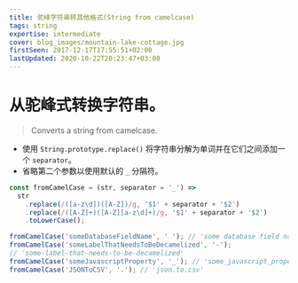 ```yaml
---
title: 驼峰字符串转其他格式(String from camelcase)
tags: string
expertise: intermediate
cover: blog_images/mountain-lake-cottage.jpg
firstSeen: 2017-12-17T17:55:51+02:00
lastUpdated: 2020-10-22T20:23:47+03:00
---
```


# 从驼峰式转换字符串。
> Converts a string from camelcase.

- 使用 `String.prototype.replace()` 将字符串分解为单词并在它们之间添加一个 `separator`。
- 省略第二个参数以使用默认的 `_` 分隔符。

```js
const fromCamelCase = (str, separator = '_') =>
  str
    .replace(/([a-z\d])([A-Z])/g, '$1' + separator + '$2')
    .replace(/([A-Z]+)([A-Z][a-z\d]+)/g, '$1' + separator + '$2')
    .toLowerCase();
```

```js
fromCamelCase('someDatabaseFieldName', ' '); // 'some database field name'
fromCamelCase('someLabelThatNeedsToBeDecamelized', '-');
// 'some-label-that-needs-to-be-decamelized'
fromCamelCase('someJavascriptProperty', '_'); // 'some_javascript_property'
fromCamelCase('JSONToCSV', '.'); // 'json.to.csv'
```
